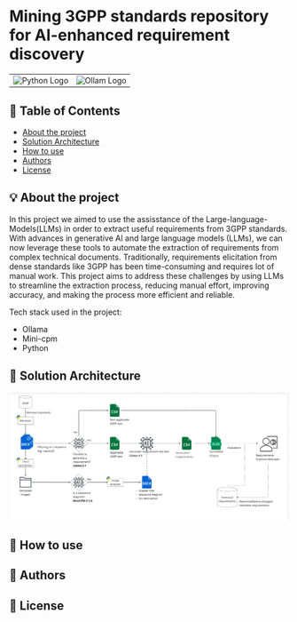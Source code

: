 # Mining 3GPP standards repository for AI-enhanced requirement discovery

<div align="center">
  <table>
    <tr>
      <td align="center">
        <img src="https://upload.wikimedia.org/wikipedia/commons/c/c3/Python-logo-notext.svg" alt="Python Logo" width="200">
      </td>
      <td align="center">
        <img src="https://api.nuget.org/v3-flatcontainer/ollamasharp/3.0.14/icon" alt="Ollam Logo" width="200">
      </td>
    </tr>
  </table>
</div>

## :book: Table of Contents
- [About the project](#about-the-project)
- [Solution Architecture](#solution-architecture)
- [How to use](#how-to-use)
- [Authors](#authors)
- [License](#license)

## :bulb: About the project
In this project we aimed to use the assisstance of the Large-language-Models(LLMs) in order to extract useful requirements from 3GPP standards.
With advances in generative AI and large language models (LLMs), we can now leverage these tools to automate the extraction of requirements from complex technical documents. Traditionally, requirements elicitation from dense standards like 3GPP has been time-consuming and requires lot of manual work. This project aims to address these challenges by using LLMs to streamline the extraction process, reducing manual effort, improving accuracy, and making the process more efficient and reliable.

Tech stack used in the project: 
* Ollama 
* Mini-cpm
* Python

## :triangular_ruler: Solution Architecture
![Diagram](/diagrams/architecture.png)

## :wrench: How to use

## :busts_in_silhouette: Authors

## :scroll: License